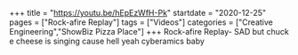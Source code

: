 +++
title = "https://youtu.be/hEpEzWfH-Pk"
startdate = "2020-12-25"
pages = ["Rock-afire Replay"]
tags = ["Videos"]
categories = ["Creative Engineering","ShowBiz Pizza Place"]
+++
Rock-afire Replay- SAD but chuck e cheese is singing cause hell yeah cyberamics baby

